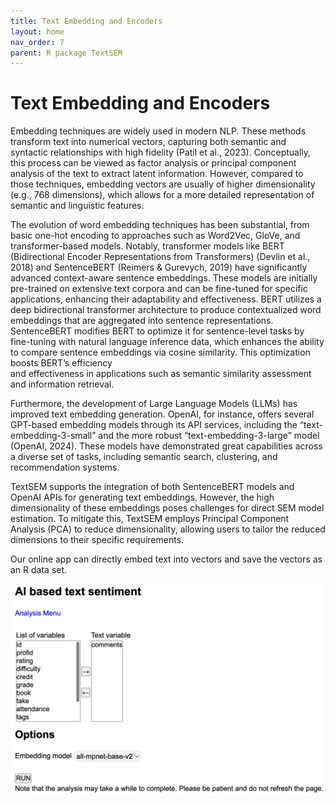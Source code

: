 ```yaml
---
title: Text Embedding and Encoders
layout: home
nav_order: 7
parent: R package TextSEM
---
```


# Text Embedding and Encoders

Embedding techniques are widely used in modern NLP. These methods transform text into numerical vectors, capturing both semantic and syntactic relationships with high fidelity (Patil et al., 2023). Conceptually, this process can be viewed as factor analysis or principal component analysis of the text to extract latent information. However, compared to those techniques, embedding vectors are usually of higher dimensionality (e.g., 768 dimensions), which allows for a more detailed representation of semantic and linguistic features.

The evolution of word embedding techniques has been substantial, from basic one-hot encoding to approaches such as Word2Vec, GloVe, and transformer-based models. Notably, transformer models like BERT (Bidirectional Encoder Representations from Transformers) (Devlin et al., 2018) and SentenceBERT (Reimers &amp; Gurevych, 2019) have significantly advanced context-aware sentence embeddings. These models are initially pre-trained on extensive text corpora and can be fine-tuned for specific applications, enhancing their adaptability and effectiveness. BERT utilizes a deep bidirectional transformer architecture to produce contextualized word embeddings that are aggregated into sentence representations. SentenceBERT modifies BERT to optimize it for sentence-level tasks by fine-tuning with natural language inference data, which enhances the ability to compare sentence embeddings via cosine similarity. This optimization boosts BERT’s efficiency  
and effectiveness in applications such as semantic similarity assessment and information retrieval.

Furthermore, the development of Large Language Models (LLMs) has improved text embedding generation. OpenAI, for instance, offers several GPT-based embedding models through its API services, including the “text-embedding-3-small” and the more robust “text-embedding-3-large” model (OpenAI, 2024). These models have demonstrated great capabilities across a diverse set of tasks, including semantic search, clustering, and recommendation systems.

TextSEM supports the integration of both SentenceBERT models and OpenAI APIs for generating text embeddings. However, the high dimensionality of these embeddings poses challenges for direct SEM model estimation. To mitigate this, TextSEM employs Principal Component Analysis (PCA) to reduce dimensionality, allowing users to tailor the reduced dimensions to their specific requirements.

Our online app can directly embed text into vectors and save the vectors as an R data set.

![textapp1.png](/assets/images/Risyv4EP0SplpiiS-textapp1.png)
